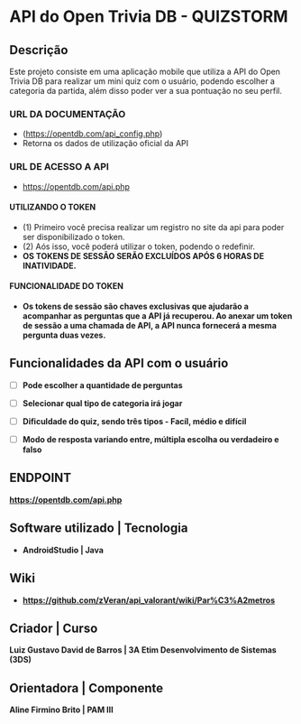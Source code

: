 # API do Open Trivia DB - QUIZSTORM

## Descrição
Este projeto consiste em uma aplicação mobile que utiliza a API do Open Trivia DB para realizar um mini quiz com o usuário, podendo escolher a categoria da partida, além disso poder ver a sua pontuação no seu perfil.

### URL DA DOCUMENTAÇÃO
- (https://opentdb.com/api_config.php)
- Retorna os dados de utilização oficial da API

### URL DE ACESSO A API 
- https://opentdb.com/api.php

#### UTILIZANDO O TOKEN 
- (1) Primeiro você precisa realizar um registro no site da api para poder ser disponibilizado o token. 
- (2) Aós isso, você poderá utilizar o token, podendo o redefinir.
- <b>OS TOKENS DE SESSÃO SERÃO EXCLUÍDOS APÓS 6 HORAS DE INATIVIDADE.<b>

#### FUNCIONALIDADE DO TOKEN 
- Os tokens de sessão são chaves exclusivas que ajudarão a acompanhar as perguntas que a API já recuperou. Ao anexar um token de sessão a uma chamada de API, a API nunca fornecerá a mesma pergunta duas vezes.

## Funcionalidades da API com o usuário 
- [ ] Pode escolher a quantidade de perguntas
- [ ] Selecionar qual tipo de categoria irá jogar
- [ ] Dificuldade do quiz, sendo três tipos - Facíl, médio e difícil
- [ ] Modo de resposta variando entre, múltipla escolha ou verdadeiro e falso


## ENDPOINT
https://opentdb.com/api.php

## Software utilizado | Tecnologia 
- AndroidStudio | Java 

## Wiki
- https://github.com/zVeran/api_valorant/wiki/Par%C3%A2metros

## Criador | Curso
Luiz Gustavo David de Barros | 3A Etim Desenvolvimento de Sistemas (3DS)

## Orientadora | Componente
Aline Firmino Brito | PAM III
